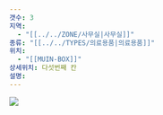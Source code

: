```yaml
---
갯수: 3
지역:
  - "[[../../ZONE/사무실|사무실]]"
종류: "[[../../TYPES/의료용품|의료용품]]"
위치:
  - "[[MUIN-BOX]]"
상세위치: 다섯번째 칸
설명:
---
```

![](http://192.168.50.22/devices/240914_IMG_0025.jpg)